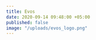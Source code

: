```yaml
---
title: Evos
date: 2020-09-14 09:48:00 +05:00
published: false
image: "/uploads/evos_logo.png"
---
```


